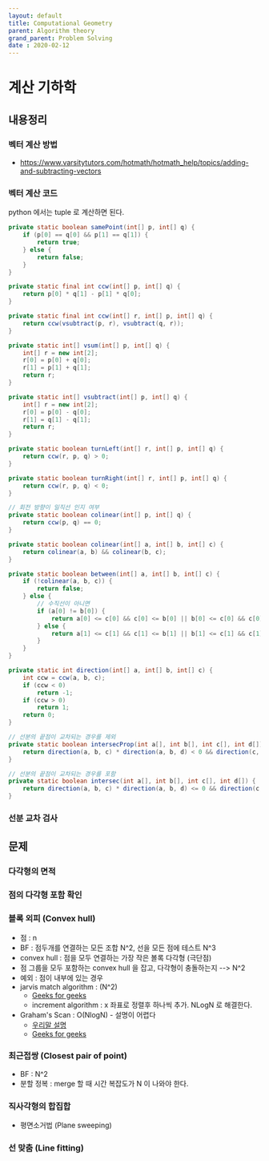 ```yaml
---
layout: default
title: Computational Geometry
parent: Algorithm theory
grand_parent: Problem Solving
date : 2020-02-12
---
```


# 계산 기하학

## 내용정리

### 벡터 계산 방법

- https://www.varsitytutors.com/hotmath/hotmath_help/topics/adding-and-subtracting-vectors

### 벡터 계산 코드

python 에서는 tuple 로 계산하면 된다.

```java
private static boolean samePoint(int[] p, int[] q) {
    if (p[0] == q[0] && p[1] == q[1]) {
        return true;
    } else {
        return false;
    }
}

private static final int ccw(int[] p, int[] q) {
    return p[0] * q[1] - p[1] * q[0];
}

private static final int ccw(int[] r, int[] p, int[] q) {
    return ccw(vsubtract(p, r), vsubtract(q, r));
}

private static int[] vsum(int[] p, int[] q) {
    int[] r = new int[2];
    r[0] = p[0] + q[0];
    r[1] = p[1] + q[1];
    return r;
}

private static int[] vsubtract(int[] p, int[] q) {
    int[] r = new int[2];
    r[0] = p[0] - q[0];
    r[1] = q[1] - q[1];
    return r;
}

private static boolean turnLeft(int[] r, int[] p, int[] q) {
    return ccw(r, p, q) > 0;
}

private static boolean turnRight(int[] r, int[] p, int[] q) {
    return ccw(r, p, q) < 0;
}

// 회전 방향이 일직선 인지 여부
private static boolean colinear(int[] p, int[] q) {
    return ccw(p, q) == 0;
}

private static boolean colinear(int[] a, int[] b, int[] c) {
    return colinear(a, b) && colinear(b, c);
}

private static boolean between(int[] a, int[] b, int[] c) {
    if (!colinear(a, b, c)) {
        return false;
    } else {
        // 수직선이 아니면
        if (a[0] != b[0]) {
            return a[0] <= c[0] && c[0] <= b[0] || b[0] <= c[0] && c[0] <= a[0];
        } else {
            return a[1] <= c[1] && c[1] <= b[1] || b[1] <= c[1] && c[1] < a[1];
        }
    }
}

private static int direction(int[] a, int[] b, int[] c) {
    int ccw = ccw(a, b, c);
    if (ccw < 0)
        return -1;
    if (ccw > 0)
        return 1;
    return 0;
}

// 선분의 끝점이 교차되는 경우를 제외
private static boolean intersecProp(int a[], int b[], int c[], int d[]) {
    return direction(a, b, c) * direction(a, b, d) < 0 && direction(c, d, a) * direction(c, d, b) < 0;
}

// 선분의 끝점이 교차되는 경우를 포함
private static boolean intersec(int a[], int b[], int c[], int d[]) {
    return direction(a, b, c) * direction(a, b, d) <= 0 && direction(c, d, a) * direction(c, d, b) <= 0;
}
```

### 선분 교차 검사

## 문제

### 다각형의 면적

### 점의 다각형 포함 확인

### 블록 외피 (Convex hull)

- 점 : n
- BF : 점두개를 연결하는 모든 조합 N^2, 선을 모든 점에 테스트 N^3
- convex hull : 점을 모두 연결하는 가장 작은 볼록 다각형 (극단점)
- 점 그룹을 모두 포함하는 convex hull 을 잡고, 다각형이 충돌하는지 --> N^2
- 예외 : 점이 내부에 있는 경우
- jarvis match algorithm : (N^2)
  - [Geeks for geeks](https://www.geeksforgeeks.org/convex-hull-set-1-jarviss-algorithm-or-wrapping/)
  - increment algorithm : x 좌표로 정렬후 하나씩 추가. NLogN 로 해결한다.
- Graham's Scan : O(NlogN) - 설명이 어렵다
  - [우리말 설명](https://www.crocus.co.kr/1288)
  - [Geeks for geeks](https://www.geeksforgeeks.org/convex-hull-set-2-graham-scan/)

### 최근접쌍 (Closest pair of point)

- BF : N^2
- 분할 정복 : merge 할 때 시간 복잡도가 N 이 나와야 한다.

### 직사각형의 합집합

- 평면소거법 (Plane sweeping)

### 선 맞춤 (Line fitting)